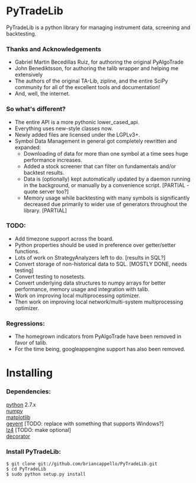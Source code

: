 PyTradeLib
==========

PyTradeLib is a python library for managing instrument data, screening and
backtesting.

### Thanks and Acknowledgements
- Gabriel Martin Becedillas Ruiz, for authoring the original PyAlgoTrade  
- John Benediktsson, for authoring the talib wrapper and helping me extensively  
- The authors of the original TA-Lib, zipline, and the entire SciPy community
  for all of the excellent tools and documentation!  
- And, well, the internet.  

### So what's different?
- The entire API is a more pythonic lower_cased_api.  
- Everything uses new-style classes now.  
- Newly added files are licensed under the LGPLv3+.  
- Symbol Data Management in general got completely rewritten and expanded:  
  - Downloading of data for more than one symbol at a time sees huge performance
    increases.  
  - Added a stock screener that can filter on fundamentals and/or backtest results.  
  - Data is (optionally) kept automatically updated by a daemon running in the
    background, or manually by a convenience script. [PARTIAL - quote server too?]  
  - Memory usage while backtesting with many symbols is significantly decreased
    due primarily to wider use of generators throughout the library. [PARTIAL]  

### TODO:  
- Add timezone support across the board.  
- Python properties should be used in preference over getter/setter functions.  
- Lots of work on StrategyAnalyzers left to do. [results in SQL?]  
- Convert storage of non-historical data to SQL. [MOSTLY DONE, needs testing]  
- Convert testing to nosetests.  
- Convert underlying data structures to numpy arrays for better performance,
  memory usage and integration with talib.  
- Work on improving local multiprocessing optimizer.  
- Then work on improving local network/multi-system multiprocessing optimizer.  

### Regressions:
- The homegrown indicators from PyAlgoTrade have been removed in favor of talib.  
- For the time being, googleappengine support has also been removed.  


Installing
==========

### Dependencies:
[python](http://www.python.org/) 2.7.x  
[numpy](http://www.numpy.org/)  
[matplotlib](http://matplotlib.org/)  
[gevent](http://www.gevent.org/) [TODO: replace with something that supports Windows?]  
[lz4](https://github.com/steeve/python-lz4) [TODO: make optional]  
[decorator](http://pypi.python.org/pypi/decorator)  

### Install PyTradeLib:
```
$ git clone git://github.com/briancappello/PyTradeLib.git  
$ cd PyTradeLib  
$ sudo python setup.py install
```
